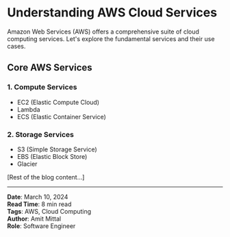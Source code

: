 # Understanding AWS Cloud Services

Amazon Web Services (AWS) offers a comprehensive suite of cloud computing services. Let's explore the fundamental services and their use cases.

## Core AWS Services

### 1. Compute Services
- EC2 (Elastic Compute Cloud)
- Lambda
- ECS (Elastic Container Service)

### 2. Storage Services
- S3 (Simple Storage Service)
- EBS (Elastic Block Store)
- Glacier

[Rest of the blog content...]

---

**Date**: March 10, 2024  
**Read Time**: 8 min read  
**Tags**: AWS, Cloud Computing  
**Author**: Amit Mittal  
**Role**: Software Engineer
